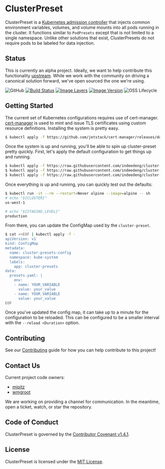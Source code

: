 # ClusterPreset

ClusterPreset is a [Kubernetes admission controller](https://kubernetes.io/docs/reference/access-authn-authz/admission-controllers/) that injects common environment variables, volumes, and volume mounts into all pods running in the cluster.
It functions similar to `PodPresets` except that is not limited to a single namespace.
Unlike other solutions that exist, ClusterPresets do not require pods to be labeled for data injection.

## Status

This is currently an alpha project.
Ideally, we want to help contribute this functionality [upstream](https://github.com/kubernetes/kubernetes/issues/48180).
While we work with the community on driving a canonical solution forward, we've open sourced the one we're using.

![GitHub](https://img.shields.io/github/license/indeedeng/cluster-preset.svg)
[![Build Status](https://travis-ci.com/indeedeng/cluster-preset.svg?branch=master)](https://travis-ci.com/indeedeng/cluster-preset)
[![Image Layers](https://images.microbadger.com/badges/image/indeedoss/cluster-preset.svg)](https://microbadger.com/images/indeedoss/cluster-preset)
[![Image Version](https://images.microbadger.com/badges/version/indeedoss/cluster-preset.svg)](https://microbadger.com/images/indeedoss/cluster-preset)
![OSS Lifecycle](https://img.shields.io/osslifecycle/indeedeng/cluster-preset.svg)

## Getting Started

The current set of Kubernetes configurations requires use of cert-manager.
[cert-manager](https://docs.cert-manager.io) is used to mint and issue TLS certificates using custom resource definitions.
Installing the system is pretty easy.

```bash
$ kubectl apply -f https://github.com/jetstack/cert-manager/releases/download/v0.8.0/cert-manager.yaml
```

Once the system is up and running, you'll be able to spin up cluster-preset pretty quickly.
First, let's apply the default configuration to get things up and running.

```bash
$ kubectl apply -f https://raw.githubusercontent.com/indeedeng/cluster-preset/master/k8s/certificate.yaml
$ kubectl apply -f https://raw.githubusercontent.com/indeedeng/cluster-preset/master/k8s/manifest.yaml
$ kubectl apply -f https://raw.githubusercontent.com/indeedeng/cluster-preset/master/k8s/webhook.yaml
```

Once everything is up and running, you can quickly test out the defaults:

```bash
$ kubectl run -it --rm --restart=Never alpine --image=alpine -- sh
# echo "${CLUSTER}"
us-west-1

# echo "${STAGING_LEVEL}" 
production
```

From there, you can update the ConfigMap used by the `cluster-preset`.

```bash
$ cat <<EOF | kubectl apply -f -
apiVersion: v1
kind: ConfigMap
metadata:
  name: cluster-presets-config
  namespace: kube-system
  labels:
    app: cluster-presets
data:
  presets.yaml: |
    env:
    - name: YOUR_VARIABLE
      value: your_value
    - name: YOUR_VARIABLE
      value: your_value
EOF
```

Once you've updated the config map, it can take up to a minute for the configuration to be reloaded.
This can be configured to be a smaller interval with the `--reload <Duration>` option.

## Contributing

See our [Contributing](CONTRIBUTING.md) guide for how you can help contribute to this project!

## Contact Us

Current project code owners:

* [mjpitz](https://github.com/mjpitz)
* [wmgroot](https://github.com/wmgroot)

We are working on providing a channel for communication.
In the meantime, open a ticket, watch, or star the repository.

## Code of Conduct

ClusterPreset is governed by the [Contributor Covenant v1.4.1](CODE_OF_CONDUCT.md).

## License

ClusterPreset is licensed under the [MIT License](LICENSE).
